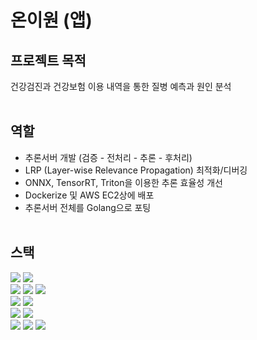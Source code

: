 # 온이원 (앱)
## 프로젝트 목적
건강검진과 건강보험 이용 내역을 통한 질병 예측과 원인 분석
<br/><br/>

## 역할
- 추론서버 개발 (검증 - 전처리 - 추론 - 후처리)
- LRP (Layer-wise Relevance Propagation) 최적화/디버깅
- ONNX, TensorRT, Triton을 이용한 추론 효율성 개선
- Dockerize 및 AWS EC2상에 배포
- 추론서버 전체를 Golang으로 포팅
<br/><br/>

## 스택
<img src='https://img.shields.io/badge/python-4584b6?style=for-the-badge&logo=python&logoColor=white'> <img src='https://img.shields.io/badge/go-00ADD8?style=for-the-badge&logo=go&logoColor=white'><br/>
<img src='https://img.shields.io/badge/fastapi-005571?style=for-the-badge&logo=fastapi&logoColor=white'> <img src='https://img.shields.io/badge/echo-00ADD8?style=for-the-badge&logo=go&logoColor=white'> <img src='https://img.shields.io/badge/fiber-00ADD8?style=for-the-badge&logo=go&logoColor=white'><br/>
<img src='https://img.shields.io/badge/docker-0db7ed?style=for-the-badge&logo=docker&logoColor=white'> <img src='https://img.shields.io/badge/aws-FF9900?style=for-the-badge&logo=amazonaws&logoColor=white'><br/>
 <img src='https://img.shields.io/badge/triton inference server-76B900?style=for-the-badge&logo=nvidia&logoColor=white'>  <img src='https://img.shields.io/badge/tensorrt-76B900?style=for-the-badge&logo=nvidia&logoColor=white'><br/>
<img src='https://img.shields.io/badge/tensorflow-FF6F00?style=for-the-badge&logo=tensorflow&logoColor=white'> <img src='https://img.shields.io/badge/numpy-013243?style=for-the-badge&logo=numpy&logoColor=white'> <img src='https://img.shields.io/badge/onnx-8d8d8d?style=for-the-badge&logo=onnx&logoColor=white'><br/>